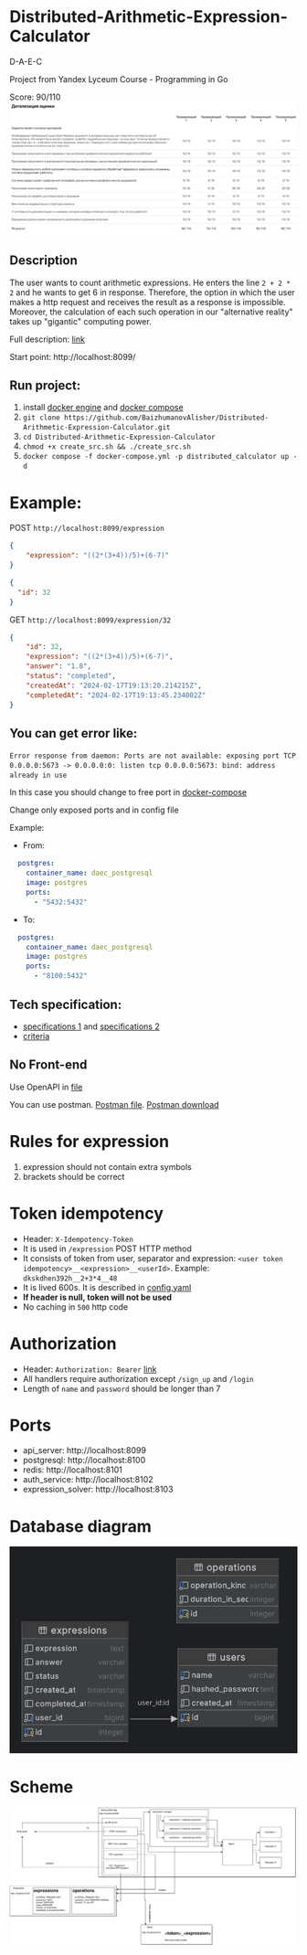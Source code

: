 # Distributed-Arithmetic-Expression-Calculator
D-A-E-C

Project from Yandex Lyceum Course - Programming in Go

Score: 90/110
![image](docs/version_1/scores.png)

## Description

The user wants to count arithmetic expressions. 
He enters the line `2 + 2 * 2` and he wants to get 6 in response.
Therefore, the option in which the user makes a http request and receives the result as a response is impossible. Moreover, the calculation of each such operation in our "alternative reality" takes up "gigantic" computing power. 

Full description: [link](docs/version_1/tech_specification_RU_1.md)


Start point: http://localhost:8099/
## Run project: 
1) install [docker engine](https://docs.docker.com/engine/install/) and [docker compose](https://docs.docker.com/compose/install/)
2) `git clone https://github.com/BaizhumanovAlisher/Distributed-Arithmetic-Expression-Calculator.git`
3) `cd Distributed-Arithmetic-Expression-Calculator`
4) `chmod +x create_src.sh && ./create_src.sh`
5) `docker compose -f docker-compose.yml -p distributed_calculator up -d`

# Example:
POST `http://localhost:8099/expression`
```json
{
    "expression": "((2*(3+4))/5)+(6-7)"
}
```

```json
{
  "id": 32
}
```

GET `http://localhost:8099/expression/32`
```json
{
    "id": 32,
    "expression": "((2*(3+4))/5)+(6-7)",
    "answer": "1.8",
    "status": "completed",
    "createdAt": "2024-02-17T19:13:20.214215Z",
    "completedAt": "2024-02-17T19:13:45.234002Z"
}
```

## You can get error like: 

`Error response from daemon: Ports are not available: exposing port TCP 0.0.0.0:5673 -> 0.0.0.0:0: listen tcp 0.0.0.0:5673: bind: address already in use`

In this case you should change to free port in [docker-compose](docker-compose.yml)

Change only exposed ports and in config file

Example:
- From:
```yaml
  postgres:
    container_name: daec_postgresql
    image: postgres
    ports:
      - "5432:5432"
```
- To:
```yaml
  postgres:
    container_name: daec_postgresql
    image: postgres
    ports:
      - "8100:5432"
```

## Tech specification:
- [specifications 1](docs/version_1/tech_specification_RU_1.md) and [specifications 2](docs/version_2/tech_specification_RU_2.md)
- [criteria](docs/version_1/evaluation_criteria.md) 

## No Front-end

Use OpenAPI in [file](api/api.yaml)

You can use postman. [Postman file](docs/postman.json). [Postman download](https://www.postman.com/downloads/)

# Rules for expression

1) expression should not contain extra symbols
2) brackets should be correct

# Token idempotency
- Header: `X-Idempotency-Token`
- It is used in `/expression` POST HTTP method
- It consists of token from user, separator and expression: `<user token idempotency>__<expression>__<userId>`. Example: `dkskdhen392h__2+3*4__48`
- It is lived 600s. It is described in [config.yaml](api_server/config.yaml)
- **If header is null, token will not be used**
- No caching in `500` http code

# Authorization
- Header: `Authorization: Bearer` [link](https://apidog.com/articles/what-is-bearer-token/)
- All handlers require authorization except `/sign_up` and `/login`
- Length of `name` and `password` should be longer than 7

# Ports
- api_server: http://localhost:8099
- postgresql: http://localhost:8100
- redis: http://localhost:8101
- auth_service: http://localhost:8102
- expression_solver: http://localhost:8103

# Database diagram
![image](docs/distributed_calculator.png)

# Scheme
![image](docs/version_1/distributed_calculator_1.drawio.png)